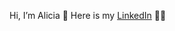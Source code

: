 Hi, I’m Alicia 👋 
Here is my [LinkedIn](https://www.linkedin.com/in/aliciamorcos/) 👩‍💻

<!---
AliciaHadingham/AliciaHadingham is a ✨ special ✨ repository because its `README.md` (this file) appears on your GitHub profile.
You can click the Preview link to take a look at your changes.
--->
